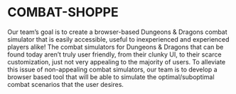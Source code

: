 # COMBAT-SHOPPE

Our team’s goal is to create a browser-based Dungeons & Dragons combat simulator that is easily accessible, useful to inexperienced and experienced players alike! The combat simulators for Dungeons & Dragons that can be found today aren’t truly user friendly, from their clunky UI, to their scarce customization, just not very appealing to the majority of users. To alleviate this issue of non-appealing combat simulators, our team is to develop a browser based tool that will be able to simulate the optimal/suboptimal combat scenarios that the user desires.